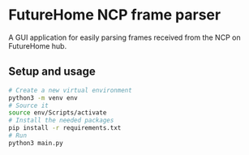 # FutureHome NCP frame parser
A GUI application for easily parsing frames received from the NCP on FutureHome hub.

## Setup and usage
```sh
# Create a new virtual environment
python3 -m venv env
# Source it
source env/Scripts/activate
# Install the needed packages
pip install -r requirements.txt
# Run
python3 main.py
```
